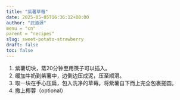```yaml
---
title: "紫薯草莓"
date: 2025-05-05T16:36:12+08:00
author: "武道源"
menu = "cn"
parent = "recipes"
slug: sweet-potato-strawberry
draft: false
toc: false
---
```


1. 紫薯切块，蒸20分钟至用筷子可以插入。
2. 缓加牛奶到紫薯中，边倒边压成泥，压至顺滑。
3. 取一块在手心压扁，包入洗净的草莓。将紫薯自下而上完全包裹搓圆。
4. 撒上椰蓉（optional）